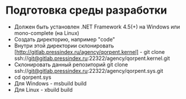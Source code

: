 # Подготовка среды разработки

* Должен быть установлен .NET Framework 4.5(+) на Windows или mono-complete (на Linux)
* Создать директорию, например "code"
* Внутри этой директории склонировать [http://gitlab.pressindex.ru/agency/qorpent.kernel] - git clone ssh://git@gitlab.pressindex.ru:22322/agency/qorpent.kernel.git
* Склонировать данный репозиторий git clone ssh://git@gitlab.pressindex.ru:22322/agency/qorpent.sys.git
* cd qorpent.sys
* Для Windows - msbuild build
* Для Linux - xbuild build